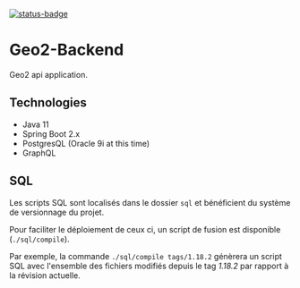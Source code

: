 [![status-badge](https://ci.microtec.fr/api/badges/Microtec/geo2-backend/status.svg?branch=master)](https://ci.microtec.fr/Microtec/geo2-backend)

# Geo2-Backend

Geo2 api application.

## Technologies

-   Java 11
-   Spring Boot 2.x
-   PostgresQL (Oracle 9i at this time)
-   GraphQL

## SQL

Les scripts SQL sont localisés dans le dossier `sql` et bénéficient du système de versionnage du projet.

Pour faciliter le déploiement de ceux ci, un script de fusion est disponible (`./sql/compile`).

Par exemple, la commande `./sql/compile tags/1.18.2` génèrera un script SQL avec l'ensemble des fichiers modifiés depuis le tag _1.18.2_ par rapport à la révision actuelle.
